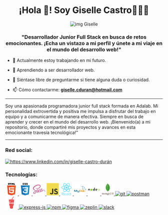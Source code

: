 <h1 align="center">¡Hola 👋! Soy Giselle Castro👩🏻‍💻</h1>
<p align="center">
<img src="https://github.com/Giselle-97/Giselle-97/assets/131615505/d62de86c-1d45-41e5-9be6-f4128d0769f5" alt="img Giselle" width="450" height="300"/>
</p>


<h3 align="center">"Desarrollador Junior Full Stack en busca de retos emocionantes. ¡Echa un vistazo a mi perfil y únete a mi viaje en el mundo del desarrollo web!"</h3>  



* 📌 Actualmente estoy trabajando en mi futuro.

* 🌱 Aprendiendo a ser desarrollador web.
  
* 💬 Siéntase libre de preguntarme si tiene alguna duda o curiosidad.
  
* 📫 Cómo contactarme: **giselle.cduran@hotmail.com**

---------

<p>Soy una apasionada programadora junior full stack formada en Adalab. Mi personalidad extrovertida y positiva me impulsa a disfrutar del trabajo en equipo y a comunicarme de manera efectiva. Siempre en busca de aprender y crecer en el mundo del desarrollo web. ¡Bienvenido(a) a mi repositorio, donde compartiré mis proyectos y avances en esta emocionante travesía tecnológica!"</p>
  
---------
  
<h3>Red social: </h3>
<p align="left">
<a href="https://www.linkedin.com/in/giselle-castro-dur%C3%A1n/" target="blank"><img align="center" src="https://raw.githubusercontent.com/rahuldkjain/github-profile-readme-generator/master/src/images/icons/Social/linked-in-alt.svg" alt="https://www.linkedin.com/in/giselle-castro-durán" height="30" width="40" /></a>
</p>



<h3 align="left">Tecnologías:</h3>
<p align="left">
  <a href="https://www.w3.org/html/" target="_blank" rel="noreferrer"> <img src="https://raw.githubusercontent.com/devicons/devicon/master/icons/html5/html5-original-wordmark.svg" alt="html5" width="40" height="40"/> </a>
  <a href="https://www.w3schools.com/css/" target="_blank" rel="noreferrer">
  <img src="https://raw.githubusercontent.com/devicons/devicon/master/icons/css3/css3-original-wordmark.svg" alt="css3" width="40" height="40"/> </a>
  <a href="https://sass-lang.com" target="_blank" rel="noreferrer">
                  <img src="https://raw.githubusercontent.com/devicons/devicon/master/icons/sass/sass-original.svg" alt="sass" width="40" height="40"/> </a>
                  <a href="https://developer.mozilla.org/en-US/docs/Web/JavaScript" target="_blank" rel="noreferrer">
        <img src="https://raw.githubusercontent.com/devicons/devicon/master/icons/javascript/javascript-original.svg" alt="javascript" width="40" height="40"/> </a>
        <a href="https://reactjs.org/" target="_blank" rel="noreferrer">
                <img src="https://raw.githubusercontent.com/devicons/devicon/master/icons/react/react-original-wordmark.svg" alt="react" width="40" height="40"/> </a>
                <a href="https://www.mysql.com/" target="_blank" rel="noreferrer">
          <img src="https://raw.githubusercontent.com/devicons/devicon/master/icons/mysql/mysql-original-wordmark.svg" alt="mysql" width="40" height="40"/> </a> 
          <a href="https://nodejs.org" target="_blank" rel="noreferrer">
            <img src="https://raw.githubusercontent.com/devicons/devicon/master/icons/nodejs/nodejs-original-wordmark.svg" alt="nodejs" width="40" height="40"/> </a>
            <a href="https://www.mongodb.com/" target="_blank" rel="noreferrer"> <img src="https://raw.githubusercontent.com/devicons/devicon/master/icons/mongodb/mongodb-original-wordmark.svg" alt="mongodb" width="40" height="40"/> </a>
             <a href="https://git-scm.com/" target="_blank" rel="noreferrer"> 
    <img src="https://www.vectorlogo.zone/logos/git-scm/git-scm-icon.svg" alt="git" width="40" height="40"/> </a> <a href="https://gulpjs.com" target="_blank" rel="noreferrer"></a>
    <a href="https://postman.com" target="_blank" rel="noreferrer"> <img src="https://www.vectorlogo.zone/logos/getpostman/getpostman-icon.svg" alt="postman" width="40" height="40"/> </a>
    <a href="https://gulpjs.com" target="_blank" rel="noreferrer"> <img src="https://raw.githubusercontent.com/devicons/devicon/master/icons/gulp/gulp-plain.svg" alt="gulp" width="40" height="40"/> </a>
  <a href="https://expressjs.com/">
  <img src="https://github.com/Giselle-97/Giselle-97/assets/131615505/ebb0a3f4-91fb-48e3-b8e4-f3736a0958ca"  alt="express-js" width="50" height="40" />
  </a>
  <a href="https://www.npmjs.com/">
  <img src="https://github.com/Giselle-97/Giselle-97/assets/131615505/df3de3a1-8449-44c5-a316-b544e068b7f1"  alt="npm" width="50" height="40" />
  </a>
  <a href="https://www.figma.com/" target="_blank" rel="noreferrer"> <img src="https://www.vectorlogo.zone/logos/figma/figma-icon.svg" alt="figma" width="40" height="40"/>
</a>
  <a href="https://zeplin.io/" target="_blank">
  <img src="https://github.com/Giselle-97/Giselle-97/assets/131615505/bd7c792f-cd7f-4244-9cf2-deca05a48df3"  alt="zeplin" width="40" height="40" />
  </a>
<a href="https://slack.com/intl/es-es/">
  <img src="https://github.com/Giselle-97/Giselle-97/assets/131615505/4d831273-aa7d-42d9-a7c3-e4a4fde3c9bf"  alt="slack" width="40" height="40" />
  </a>
</p>
